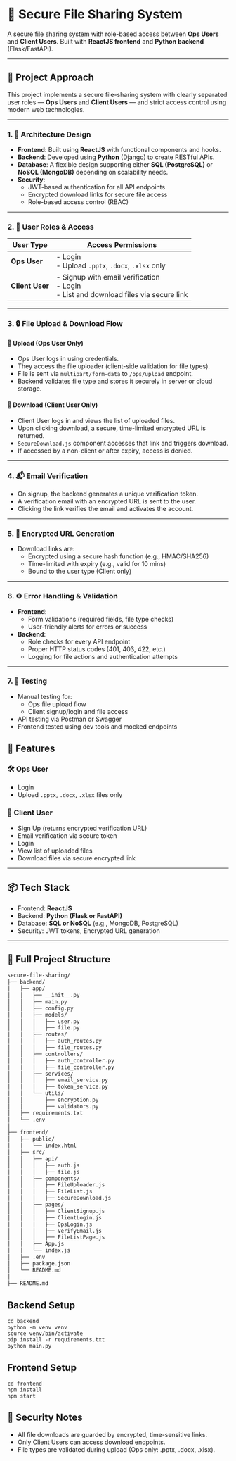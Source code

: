 # 🔐 Secure File Sharing System

A secure file sharing system with role-based access between **Ops Users** and **Client Users**. Built with **ReactJS frontend** and **Python backend** (Flask/FastAPI).

---
## 🚧 Project Approach

This project implements a secure file-sharing system with clearly separated user roles — **Ops Users** and **Client Users** — and strict access control using modern web technologies.

---

### 1. 🧱 Architecture Design

- **Frontend**: Built using **ReactJS** with functional components and hooks.
- **Backend**: Developed using **Python** (Django) to create RESTful APIs.
- **Database**: A flexible design supporting either **SQL (PostgreSQL)** or **NoSQL (MongoDB)** depending on scalability needs.
- **Security**:
  - JWT-based authentication for all API endpoints
  - Encrypted download links for secure file access
  - Role-based access control (RBAC)

---

### 2. 👤 User Roles & Access

| User Type     | Access Permissions                                  |
|---------------|-----------------------------------------------------|
| **Ops User**  | - Login<br>- Upload `.pptx`, `.docx`, `.xlsx` only |
| **Client User** | - Signup with email verification<br>- Login<br>- List and download files via secure link |

---

### 3. 🔒 File Upload & Download Flow

#### 🔼 Upload (Ops User Only)

- Ops User logs in using credentials.
- They access the file uploader (client-side validation for file types).
- File is sent via `multipart/form-data` to `/ops/upload` endpoint.
- Backend validates file type and stores it securely in server or cloud storage.

#### 🔽 Download (Client User Only)

- Client User logs in and views the list of uploaded files.
- Upon clicking download, a secure, time-limited encrypted URL is returned.
- `SecureDownload.js` component accesses that link and triggers download.
- If accessed by a non-client or after expiry, access is denied.

---

### 4. 📬 Email Verification

- On signup, the backend generates a unique verification token.
- A verification email with an encrypted URL is sent to the user.
- Clicking the link verifies the email and activates the account.

---

### 5. 🔐 Encrypted URL Generation

- Download links are:
  - Encrypted using a secure hash function (e.g., HMAC/SHA256)
  - Time-limited with expiry (e.g., valid for 10 mins)
  - Bound to the user type (Client only)

---

### 6. ⚙️ Error Handling & Validation

- **Frontend**:
  - Form validations (required fields, file type checks)
  - User-friendly alerts for errors or success
- **Backend**:
  - Role checks for every API endpoint
  - Proper HTTP status codes (401, 403, 422, etc.)
  - Logging for file actions and authentication attempts

---

### 7. 🧪 Testing

- Manual testing for:
  - Ops file upload flow
  - Client signup/login and file access
- API testing via Postman or Swagger
- Frontend tested using dev tools and mocked endpoints

## 📁 Features

### 🛠 Ops User
- Login
- Upload `.pptx`, `.docx`, `.xlsx` files only

### 👤 Client User
- Sign Up (returns encrypted verification URL)
- Email verification via secure token
- Login
- View list of uploaded files
- Download files via secure encrypted link

---

## 📦 Tech Stack

- Frontend: **ReactJS**
- Backend: **Python (Flask or FastAPI)**
- Database: **SQL or NoSQL** (e.g., MongoDB, PostgreSQL)
- Security: JWT tokens, Encrypted URL generation

---

## 📁 Full Project Structure

```bash
secure-file-sharing/
├── backend/
│   ├── app/
│   │   ├── __init__.py
│   │   ├── main.py
│   │   ├── config.py
│   │   ├── models/
│   │   │   ├── user.py
│   │   │   ├── file.py
│   │   ├── routes/
│   │   │   ├── auth_routes.py
│   │   │   ├── file_routes.py
│   │   ├── controllers/
│   │   │   ├── auth_controller.py
│   │   │   ├── file_controller.py
│   │   ├── services/
│   │   │   ├── email_service.py
│   │   │   ├── token_service.py
│   │   └── utils/
│   │       ├── encryption.py
│   │       ├── validators.py
│   ├── requirements.txt
│   └── .env
│
├── frontend/
│   ├── public/
│   │   └── index.html
│   ├── src/
│   │   ├── api/
│   │   │   ├── auth.js
│   │   │   ├── file.js
│   │   ├── components/
│   │   │   ├── FileUploader.js
│   │   │   ├── FileList.js
│   │   │   ├── SecureDownload.js
│   │   ├── pages/
│   │   │   ├── ClientSignup.js
│   │   │   ├── ClientLogin.js
│   │   │   ├── OpsLogin.js
│   │   │   ├── VerifyEmail.js
│   │   │   ├── FileListPage.js
│   │   ├── App.js
│   │   └── index.js
│   ├── .env
│   ├── package.json
│   └── README.md
│
├── README.md
```

## Backend Setup
```base
cd backend
python -m venv venv
source venv/bin/activate
pip install -r requirements.txt
python main.py
```

## Frontend Setup
```base
cd frontend
npm install
npm start
```
## 🔐 Security Notes

- All file downloads are guarded by encrypted, time-sensitive links.
- Only Client Users can access download endpoints.
- File types are validated during upload (Ops only: .pptx, .docx, .xlsx).
